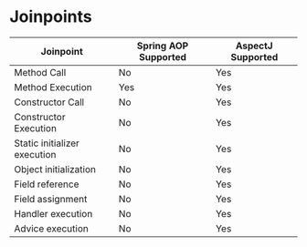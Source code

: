 # Joinpoints

Joinpoint|Spring AOP Supported|AspectJ Supported
--|--|--
Method Call|No|Yes
Method Execution|Yes|Yes
Constructor Call|No|Yes
Constructor Execution|No|Yes
Static initializer execution|No|Yes
Object initialization|No|Yes
Field reference|No|Yes
Field assignment|No|Yes
Handler execution|No|Yes
Advice execution|No|Yes
